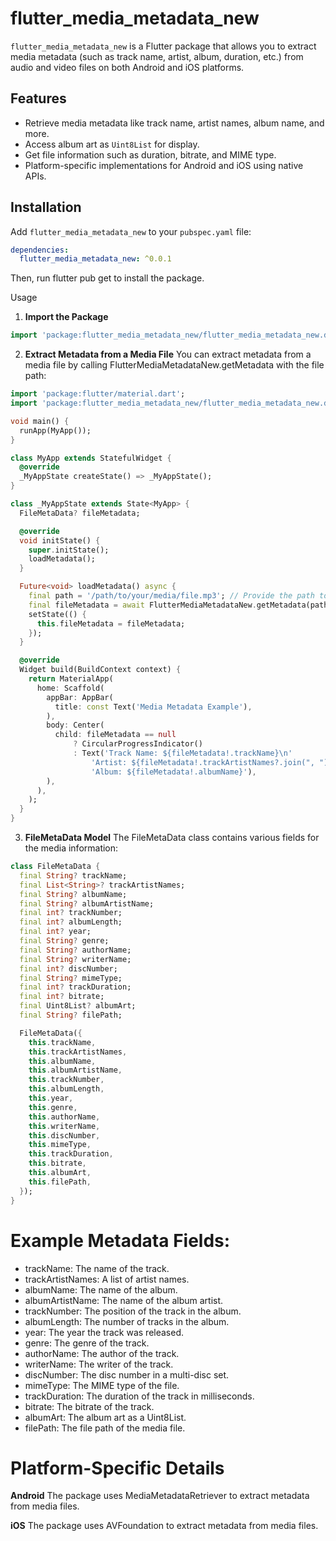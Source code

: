# flutter_media_metadata_new

`flutter_media_metadata_new` is a Flutter package that allows you to extract media metadata (such as track name, artist, album, duration, etc.) from audio and video files on both Android and iOS platforms.

## Features

- Retrieve media metadata like track name, artist names, album name, and more.
- Access album art as `Uint8List` for display.
- Get file information such as duration, bitrate, and MIME type.
- Platform-specific implementations for Android and iOS using native APIs.

## Installation

Add `flutter_media_metadata_new` to your `pubspec.yaml` file:

```yaml
dependencies:
  flutter_media_metadata_new: ^0.0.1
```

Then, run flutter pub get to install the package.

Usage
1. **Import the Package**
```dart
import 'package:flutter_media_metadata_new/flutter_media_metadata_new.dart';
```
2. **Extract Metadata from a Media File**
You can extract metadata from a media file by calling FlutterMediaMetadataNew.getMetadata with the file path:
```dart
import 'package:flutter/material.dart';
import 'package:flutter_media_metadata_new/flutter_media_metadata_new.dart';

void main() {
  runApp(MyApp());
}

class MyApp extends StatefulWidget {
  @override
  _MyAppState createState() => _MyAppState();
}

class _MyAppState extends State<MyApp> {
  FileMetaData? fileMetadata;

  @override
  void initState() {
    super.initState();
    loadMetadata();
  }

  Future<void> loadMetadata() async {
    final path = '/path/to/your/media/file.mp3'; // Provide the path to your media file
    final fileMetadata = await FlutterMediaMetadataNew.getMetadata(path);
    setState(() {
      this.fileMetadata = fileMetadata;
    });
  }

  @override
  Widget build(BuildContext context) {
    return MaterialApp(
      home: Scaffold(
        appBar: AppBar(
          title: const Text('Media Metadata Example'),
        ),
        body: Center(
          child: fileMetadata == null
              ? CircularProgressIndicator()
              : Text('Track Name: ${fileMetadata!.trackName}\n'
                  'Artist: ${fileMetadata!.trackArtistNames?.join(", ")}\n'
                  'Album: ${fileMetadata!.albumName}'),
        ),
      ),
    );
  }
}
```
3. **FileMetaData Model**
   The FileMetaData class contains various fields for the media information:
```dart
class FileMetaData {
  final String? trackName;
  final List<String>? trackArtistNames;
  final String? albumName;
  final String? albumArtistName;
  final int? trackNumber;
  final int? albumLength;
  final int? year;
  final String? genre;
  final String? authorName;
  final String? writerName;
  final int? discNumber;
  final String? mimeType;
  final int? trackDuration;
  final int? bitrate;
  final Uint8List? albumArt;
  final String? filePath;

  FileMetaData({
    this.trackName,
    this.trackArtistNames,
    this.albumName,
    this.albumArtistName,
    this.trackNumber,
    this.albumLength,
    this.year,
    this.genre,
    this.authorName,
    this.writerName,
    this.discNumber,
    this.mimeType,
    this.trackDuration,
    this.bitrate,
    this.albumArt,
    this.filePath,
  });
}
```
# Example Metadata Fields:
* trackName: The name of the track.
* trackArtistNames: A list of artist names.
* albumName: The name of the album.
* albumArtistName: The name of the album artist.
* trackNumber: The position of the track in the album.
* albumLength: The number of tracks in the album.
* year: The year the track was released.
* genre: The genre of the track.
* authorName: The author of the track.
* writerName: The writer of the track.
* discNumber: The disc number in a multi-disc set.
* mimeType: The MIME type of the file.
* trackDuration: The duration of the track in milliseconds.
* bitrate: The bitrate of the track.
* albumArt: The album art as a Uint8List.
* filePath: The file path of the media file.

#   Platform-Specific Details

**Android**
The package uses MediaMetadataRetriever to extract metadata from media files.

**iOS**
The package uses AVFoundation to extract metadata from media files.